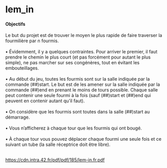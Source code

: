 # lem_in

#### Objectifs

Le but du projet est de trouver le moyen le plus rapide de faire traverser la fourmilière
par n fourmis. <br/><br/>
• Évidemment, il y a quelques contraintes. Pour arriver le premier, il faut prendre le
chemin le plus court (et pas forcément pour autant le plus simple), ne pas marcher
sur ses congénères, tout en évitant les embouteillages.<br/><br/>
• Au début du jeu, toutes les fourmis sont sur la salle indiquée par la commande
(##)start. Le but est de les amener sur la salle indiquée par la commande (##)end en
prenant le moins de tours possible. Chaque salle peut contenir une seule fourmi à
la fois (sauf (##)start et (##)end qui peuvent en contenir autant qu’il faut).<br/><br/>
• On considère que les fourmis sont toutes dans la salle (##)start au démarrage.<br/><br/>
• Vous n’afficherez à chaque tour que les fourmis qui ont bougé.<br/><br/>
• À chaque tour vous pouvez déplacer chaque fourmi une seule fois et ce suivant un
tube (la salle réceptrice doit être libre).<br/><br/>

https://cdn.intra.42.fr/pdf/pdf/185/lem-in.fr.pdf
